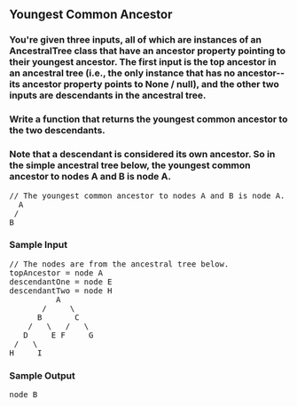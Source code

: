 ## Youngest Common Ancestor

### You're given three inputs, all of which are instances of an <span>AncestralTree</span> class that have an <span>ancestor</span> property pointing to their youngest ancestor. The first input is the top ancestor in an ancestral tree (i.e., the only instance that has no ancestor--its <span>ancestor</span> property points to <span>None</span> / <span>null</span>), and the other two inputs are descendants in the ancestral tree.

### Write a function that returns the youngest common ancestor to the two descendants.


### Note that a descendant is considered its own ancestor. So in the simple ancestral tree below, the youngest common ancestor to nodes A and B is node A.

<pre><span class="CodeEditor-promptComment">// The youngest common ancestor to nodes A and B is node A.</span>
  A
 /
B
</pre>

<h3>Sample Input</h3>
<pre><span class="CodeEditor-promptComment">// The nodes are from the ancestral tree below.</span>
<span class="CodeEditor-promptParameter">topAncestor</span> = node A
<span class="CodeEditor-promptParameter">descendantOne</span> = node E
<span class="CodeEditor-promptParameter">descendantTwo</span> = node H
          A
       /     \
      B       C
    /   \   /   \
   D     E F     G
 /   \
H     I
</pre>

<h3>Sample Output</h3>
<pre>node B</pre>